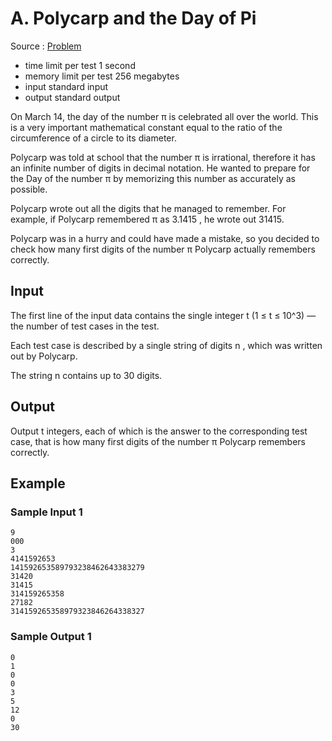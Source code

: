 # A. Polycarp and the Day of Pi

Source : [Problem](https://codeforces.com/problemset/problem/1790/A)

- time limit per test 1 second
- memory limit per test 256 megabytes
- input standard input
- output standard output

On March 14, the day of the number π
is celebrated all over the world. This is a very important mathematical constant equal to the ratio of the circumference of a circle to its diameter.

Polycarp was told at school that the number π
is irrational, therefore it has an infinite number of digits in decimal notation. He wanted to prepare for the Day of the number π
by memorizing this number as accurately as possible.

Polycarp wrote out all the digits that he managed to remember. For example, if Polycarp remembered π
as 3.1415
, he wrote out 31415.

Polycarp was in a hurry and could have made a mistake, so you decided to check how many first digits of the number π
Polycarp actually remembers correctly.

## Input

The first line of the input data contains the single integer t
(1 ≤ t ≤ 10^3) — the number of test cases in the test.

Each test case is described by a single string of digits n
, which was written out by Polycarp.

The string n
contains up to 30
digits.

## Output

Output t
integers, each of which is the answer to the corresponding test case, that is how many first digits of the number π
Polycarp remembers correctly.

## Example

### Sample Input 1

    9
    000
    3
    4141592653
    141592653589793238462643383279
    31420
    31415
    314159265358
    27182
    314159265358979323846264338327

### Sample Output 1

    0
    1
    0
    0
    3
    5
    12
    0
    30
